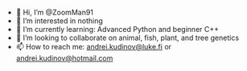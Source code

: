 - 👋 Hi, I’m @ZoomMan91
- 👀 I’m interested in nothing
- 🌱 I’m currently learning: Advanced Python and beginner C++
- 💞️ I’m looking to collaborate on animal, fish, plant, and tree genetics
- 📫 How to reach me: andrei.kudinov@luke.fi or andrei.kudinov@hotmail.com

<!---
ZoomMan91/ZoomMan91 is a ✨ special ✨ repository because its `README.md` (this file) appears on your GitHub profile.
You can click the Preview link to take a look at your changes.
--->
